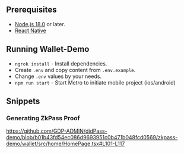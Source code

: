 ## Prerequisites

- [Node.js 18.0](https://nodejs.org/en) or later.
- [React Native](https://reactnative.dev/docs/environment-setup)

## Running Wallet-Demo

- `ngrok install` - Install dependencies.
- Create `.env` and copy content from `.env.example`.
- Change `.env` values by your needs.
- `npm run start` - Start Metro to initiate mobile project (ios/android)

## Snippets

### Generating ZkPass Proof

https://github.com/GDP-ADMIN/didPass-demo/blob/b01b43fd54ec086d9693951c0b471b048fcd0569/zkpass-demo/wallet/src/home/HomePage.tsx#L101-L117